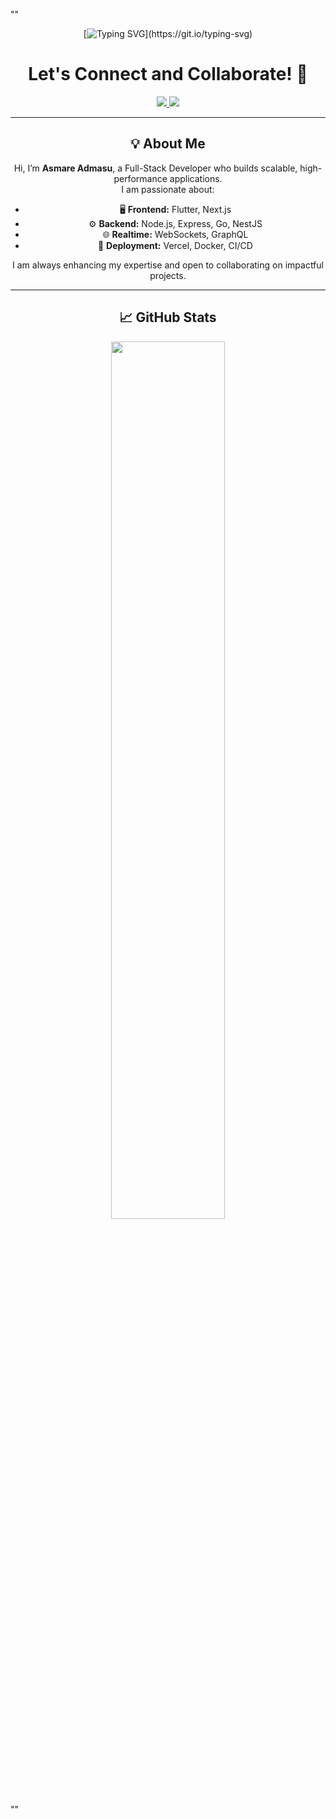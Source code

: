 ""<div align="center">

[![Typing SVG](https://readme-typing-svg.herokuapp.com?font=Lora&weight=700&size=27&duration=1000&pause=1000&color=9160FF&background=F9FFF400&center=true&vCenter=true&width=1000&height=60&lines=%F0%9F%91%8B+Hey+there+it's+me;%E2%95%B0%E2%9C%A7Asmare+Admasu%E2%80%A2%E2%80%A2%E1%9D%B0%F0%9F%92%97;I'm+a+Full-Stack+Developer;%F0%9F%92%BB+I'm+obsessed+with+coding;I+love+learning+new+things+%F0%9F%A7%91%E2%80%8D%F0%9F%92%BB;Let's+build+something+amazing!)](https://git.io/typing-svg)

<h1>Let's Connect and Collaborate! 💬</h1>

<a href="mailto:asmareadmasu0@gmail.com">
    <img src="https://img.shields.io/badge/|-gmail-blue?logo=gmail&style=for-the-badge"/>
</a>
<a href="https://www.linkedin.com/in/asm2212" target="_blank">
    <img src="https://img.shields.io/badge/%7C-linkedin-blue?style=for-the-badge&logo=linkedin"/>
</a> 

---

## 💡 About Me
Hi, I’m **Asmare Admasu**, a Full-Stack Developer who builds scalable, high-performance applications.  
I am passionate about:
- 🖥️ **Frontend:** Flutter, Next.js  
- ⚙️ **Backend:** Node.js, Express, Go, NestJS  
- 🌐 **Realtime:** WebSockets, GraphQL  
- 📡 **Deployment:** Vercel, Docker, CI/CD  

I am always enhancing my expertise and open to collaborating on impactful projects.

---

## 📈 GitHub Stats
<div align="center">
    <img width="60%" src="https://streak-stats.demolab.com?user=asm2212&theme=highcontrast&hide_border=true&border_radius=3.5&border=EB5454&stroke=EB5454&ring=EB5454&background=25%2CEB545401%2C2000EBFE"/>
</div>

</div>""
